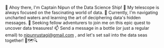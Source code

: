 👋 Ahoy there, I'm Captain Nipun of the Data Science Ship!
👀 My telescope is always focused on the fascinating world of data.
🌱 Currently, I'm navigating uncharted waters and learning the art of deciphering data's hidden messages.
💞️ Seeking fellow adventurers to join me on this epic quest to uncover data treasures!
📫 Send a message in a bottle (or just a regular email) to nipunrustagi@gmail.com , and let's set sail into the data seas together! 🌊🗺️🔍
<!---
nipun-data-science/nipun-data-science is a ✨ special ✨ repository because its `README.md` (this file) appears on your GitHub profile.
You can click the Preview link to take a look at your changes.
--->

